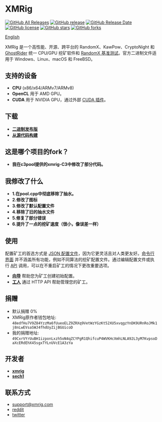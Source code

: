 # XMRig

[![GitHub All Releases](https://img.shields.io/github/downloads/genshinzmnl/acexmrig/total.svg)](https://github.com/C3Pool/xmrig/releases) 
[![GitHub release](https://img.shields.io/github/release/genshinzmnl/acexmrig/all.svg)](https://github.com/C3Pool/xmrig/releases) 
[![GitHub Release Date](https://img.shields.io/github/release-date/genshinzmnl/acexmrig.svg)](https://github.com/C3Pool/xmrig/releases) 
[![GitHub license](https://img.shields.io/github/license/genshinzmnl/acexmrig.svg)](https://github.com/C3Pool/xmrig/blob/master/LICENSE) 
[![GitHub stars](https://img.shields.io/github/stars/genshinzmnl/acexmrig.svg)](https://github.com/C3Pool/xmrig/stargazers) 
[![GitHub forks](https://img.shields.io/github/forks/genshinzmnl/acexmrig.svg)](https://github.com/C3Pool/xmrig/network) 

[English](README.md)

XMRig 是一个高性能、开源、跨平台的 RandomX、KawPow、CryptoNight 和 [GhostRider](https://github.com/genshinzmnl/acexmrig/tree/master/src/crypto/ghostrider#readme) 统一 CPU/GPU 挖矿软件和 [RandomX 基准测试](https://xmrig.com/benchmark)。官方二进制文件适用于 Windows、Linux、macOS 和 FreeBSD。

## 支持的设备
- **CPU** (x86/x64/ARMv7/ARMv8)
- **OpenCL** 用于 AMD GPU。
- **CUDA** 用于 NVIDIA GPU，通过外部 [CUDA 插件](https://github.com/xmrig/xmrig-cuda)。

## 下载
* **[二进制发布版](https://github.com/genshinzmnl/acexmrig/releases)** 
* **[从源代码构建](https://xmrig.com/docs/miner/build)** 

## 这是哪个项目的fork？
* **我在c3pool提供的xmrig-C3中修改了部分代码。**

## 我修改了什么
* **1.在pool.cpp中彻底移除了抽水。**
* **2.修改了图标**
* **3.修改了默认配置文件**
* **4.移除了旧的抽水文件**
* **5.修复了部分错误**
* **6.提升了一点的挖矿速度（很小，像误差一样）**

## 使用
配置矿工的首选方式是 [JSON 配置文件](https://xmrig.com/docs/miner/config)，因为它更灵活且对人类更友好。[命令行界面](https://xmrig.com/docs/miner/command-line-options) 并不涵盖所有功能，例如不同算法的挖矿配置文件。通过编辑配置文件或执行 [API](https://xmrig.com/docs/miner/api) 调用，可以在不重启矿工的情况下更改重要选项。

* **[向导](https://xmrig.com/wizard)** 帮助您为矿工创建初始配置。
* **[工人](http://workers.xmrig.info)** 通过 HTTP API 帮助管理您的矿工。

## 捐赠
* 默认捐赠 0%
* XMRig原作者钱包地址: `48edfHu7V9Z84YzzMa6fUueoELZ9ZRXq9VetWzYGzKt52XU5xvqgzYnDK9URnRoJMk1j8nLwEVsaSWJ4fhdUyZijBGUicoD`
* 我的捐赠地址: `49CxrVYrUuBH1izponLxzh5oN4qZCYPgR1QhifcuP4WVKHcXmhLNLA92L3yM7KvpsoDaXcERdEhX45sgxTYLnUVcE1A3zYa`

## 开发者
* **[xmrig](https://github.com/xmrig)** 
* **[sech1](https://github.com/SChernykh)** 

## 联系方式
* support@xmrig.com
* [reddit](https://www.reddit.com/user/XMRig/) 
* [twitter](https://twitter.com/xmrig_dev) 